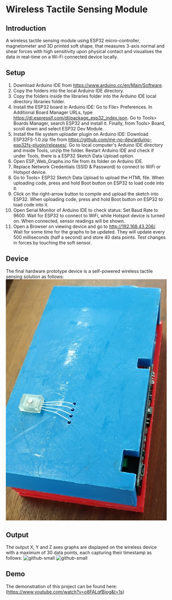 # Wireless Tactile Sensing Module

## Introduction

A wireless tactile sensing module using ESP32 micro-controller, magnetometer and 3D printed soft shape, that measures 3-axis normal and shear forces with high sensitivity upon physical contact and visualises the data in real-time on a Wi-Fi connected device locally.

## Setup

1. Download Arduino IDE from https://www.arduino.cc/en/Main/Software.
2. Copy the folders into the local Arduino IDE directory.
3. Copy the folders inside the libraries folder into the Arduino IDE local directory libraries folder.
4. Install the ESP32 board in Arduino IDE:
	      Go to File> Preferences.
	      In Additional Board Manager URLs, type https://dl.espressif.com/dl/package_esp32_index.json.
	      Go to Tools> Boards Manager, search ESP32 and install it.
	      Finally, from Tools> Board, scroll down and select ESP32 Dev Module.
5. Install the file system uploader plugin on Arduino IDE:
	      Download ESP32FS-1.0.zip file from https://github.com/me-no-dev/arduino-esp32fs-plugin/releases/.
	      Go to local computer's Arduino IDE directory and inside Tools, unzip the folder.
	      Restart Arduino IDE and check if under Tools, there is a ESP32 Sketch Data Upload option.
5. Open ESP_Web_Graphs.ino file from its folder on Arduino IDE.
6. Replace Network Credentials (SSID & Password) to connect to WiFi or Hotspot device.
7. Go to Tools> ESP32 Sketch Data Upload to upload the HTML file.
	      When uploading code, press and hold Boot button on ESP32 to load code into it.
8. Click on the right-arrow button to compile and upload the sketch into ESP32.
	      When uploading code, press and hold Boot button on ESP32 to load code into it.
9. Open Serial Monitor of Arduino IDE to check status:
	      Set Baud Rate to 9600. 
	      Wait for ESP32 to connect to WiFi, while Hotspot device is turned on. 
	      When connected, sensor readings will be shown.
10. Open a Browser on viewing device and go to http://192.168.43.206/.
 	      Wait for some time for the graphs to be updated.
	      They will update every 500 milliseconds (half a second) and store 40 data points.
 	      Test changes in forces by touching the soft sensor.

## Device

The final hardware prototype device is a self-powered wireless tactile sensing solution as follows:
![github-small](https://github.com/azraful/Wireless-Tactile-Sensor/blob/master/Prototype%20Top.jpeg?raw=true)

## Output

The output X, Y and Z axes graphs are displayed on the wireless device with a maximum of 30 data points, each capturing their timestamp as follows:
![github-small]()
![github-small]()

## Demo

The demonstration of this project can be found here:
(https://www.youtube.com/watch?v=o8FALqfBiog&t=1s)
